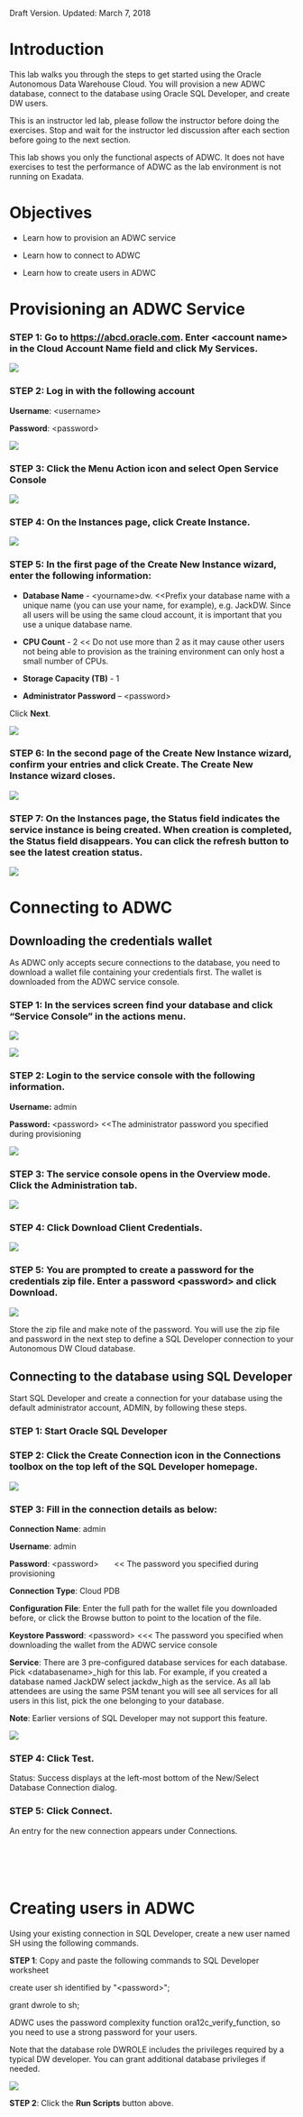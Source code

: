 Draft Version. Updated: March 7, 2018

Introduction
============

This lab walks you through the steps to get started using the Oracle
Autonomous Data Warehouse Cloud. You will provision a new ADWC database,
connect to the database using Oracle SQL Developer, and create DW users.

This is an instructor led lab, please follow the instructor before doing
the exercises. Stop and wait for the instructor led discussion after
each section before going to the next section.

This lab shows you only the functional aspects of ADWC. It does not have
exercises to test the performance of ADWC as the lab environment is not
running on Exadata.

Objectives
==========

-   Learn how to provision an ADWC service

-   Learn how to connect to ADWC

-   Learn how to create users in ADWC

Provisioning an ADWC Service
============================

### **STEP 1**: Go to <https://abcd.oracle.com>. Enter &lt;account name&gt; in the **Cloud Account Name** field and click **My Services**.

![](./images/100/Picture100-1.png)

### **STEP 2**: Log in with the following account

**Username**: &lt;username&gt;

**Password**: &lt;password&gt;

![](./images/100/Picture100-2.png)

### **STEP 3**: Click the **Menu Action** icon and select **Open Service Console**

![](./images/100/Picture100-3.png)

### **STEP 4**: On the Instances page, click **Create Instance**.

![](./images/100/Picture100-4.png)

### **STEP 5**: In the first page of the Create New Instance wizard, enter the following information:

-   **Database Name** - &lt;yourname&gt;dw. &lt;&lt;Prefix your database
    name with a unique name (you can use your name, for example), e.g.
    JackDW. Since all users will be using the same cloud account, it is
    important that you use a unique database name.

-   **CPU Count** - 2 &lt;&lt; Do not use more than 2 as it may cause
    other users not being able to provision as the training environment
    can only host a small number of CPUs.

-   **Storage Capacity (TB)** - 1

-   **Administrator Password** – &lt;password&gt;

Click **Next**.

![](./images/100/Picture100-5.png)

### **STEP 6**: In the second page of the Create New Instance wizard, confirm your entries and click **Create**. The Create New Instance wizard closes.

![](./images/100/Picture100-6.png)

### **STEP 7**: On the Instances page, the Status field indicates the service instance is being created. When creation is completed, the Status field disappears. You can click the refresh button to see the latest creation status.

![](./images/100/Picture100-7.png)

Connecting to ADWC
==================

Downloading the credentials wallet
----------------------------------

As ADWC only accepts secure connections to the database, you need to
download a wallet file containing your credentials first. The wallet is
downloaded from the ADWC service console.

### **STEP 1**: In the services screen find your database and click “Service Console” in the actions menu.

![](./images/100/Picture100-8.png)

![](./images/100/Picture100-9.png)

### **STEP 2**: Login to the service console with the following information.

**Username:** admin

**Password:** &lt;password&gt; &lt;&lt;The administrator password you
specified during provisioning

![](./images/100/Picture100-10.png)

### **STEP 3**: The service console opens in the Overview mode. Click the **Administration** tab.

![](./images/100/Picture100-11.png)

### **STEP 4**: Click **Download Client Credentials**.

![](./images/100/Picture100-12.png)

### **STEP 5**: You are prompted to create a password for the credentials zip file. Enter a password **&lt;password&gt;** and click **Download**.

![](./images/100/Picture100-13.png)

Store the zip file and make note of the password. You will use the zip
file and password in the next step to define a SQL Developer connection
to your Autonomous DW Cloud database.

Connecting to the database using SQL Developer
----------------------------------------------

Start SQL Developer and create a connection for your database using the
default administrator account, ADMIN, by following these steps.

### **STEP 1**: Start Oracle SQL Developer 

### **STEP 2**: Click the **Create Connection** icon in the Connections toolbox on the top left of the SQL Developer homepage.

![](./images/100/Picture100-14.png)

### **STEP 3**: Fill in the connection details as below:

**Connection Name**: admin

**Username**: admin

**Password**: &lt;password&gt;       &lt;&lt; The password you specified
during provisioning

**Connection Type**: Cloud PDB

**Configuration File**: Enter the full path for the wallet file you
downloaded before, or click the Browse button to point to the location
of the file.

**Keystore Password**: &lt;password&gt; &lt;&lt;&lt; The password you
specified when downloading the wallet from the ADWC service console

**Service**: There are 3 pre-configured database services for each
database. Pick &lt;databasename&gt;\_high for this lab. For example, if
you created a database named JackDW select jackdw\_high as the service.
As all lab attendees are using the same PSM tenant you will see all
services for all users in this list, pick the one belonging to your
database.

**Note**: Earlier versions of SQL Developer may not support this
feature.

![](./images/100/Picture100-15.png)

### **STEP 4**: Click **Test**. 

Status: Success displays at the left-most bottom of the New/Select
Database Connection dialog.

### **STEP 5**: Click **Connect**. 

An entry for the new connection appears under Connections.

 
=

Creating users in ADWC
======================

Using your existing connection in SQL Developer, create a new user named
SH using the following commands.

**STEP 1**: Copy and paste the following commands to SQL Developer
worksheet

create user sh identified by "&lt;password&gt;";

grant dwrole to sh;

ADWC uses the password complexity function ora12c\_verify\_function, so
you need to use a strong password for your users.

Note that the database role DWROLE includes the privileges required by a
typical DW developer. You can grant additional database privileges if
needed.

![](./images/100/Picture100-16.png)

**STEP 2**: Click the **Run Scripts** button above.
